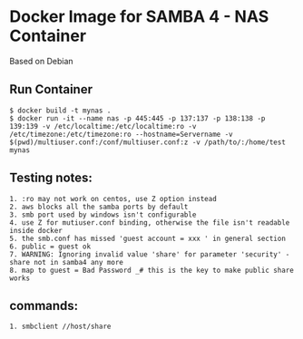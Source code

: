 # Docker Image for SAMBA 4 - NAS Container

Based on Debian

## Run Container

```
$ docker build -t mynas .
$ docker run -it --name nas -p 445:445 -p 137:137 -p 138:138 -p 139:139 -v /etc/localtime:/etc/localtime:ro -v /etc/timezone:/etc/timezone:ro --hostname=Servername -v $(pwd)/multiuser.conf:/conf/multiuser.conf:z -v /path/to/:/home/test mynas
```

## Testing notes:
    1. :ro may not work on centos, use Z option instead
    2. aws blocks all the samba ports by default
    3. smb port used by windows isn't configurable
    4. use Z for mutiuser.conf binding, otherwise the file isn't readable inside docker
    5. the smb.conf has missed 'guest account = xxx ' in general section
    6. public = guest ok
    7. WARNING: Ignoring invalid value 'share' for parameter 'security' - share not in samba4 any more
    8. map to guest = Bad Password _# this is the key to make public share works
    
## commands:
    1. smbclient //host/share
